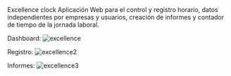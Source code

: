 ##
Excellence clock
Aplicación Web para el control y registro horario, datos independientes por empresas y usuarios, creación de informes y contador de tiempo de la jornada laboral.

Dashboard:
![excellence](https://github.com/user-attachments/assets/3f6a701f-983e-4c80-9d91-f2f8fd9faee1)

Registro:
![excellence2](https://github.com/user-attachments/assets/911beb4d-6bcf-4f6c-80b4-c872c6746740)

Informes:
![excellence3](https://github.com/user-attachments/assets/329820ca-a0ed-48dd-925a-82a05311b7e6)
